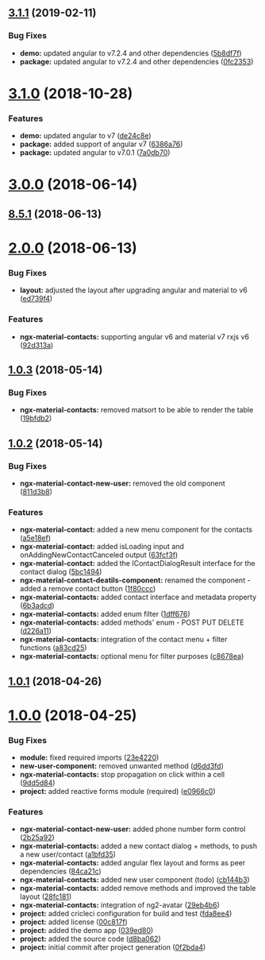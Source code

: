 ## [3.1.1](https://github.com/angular-material-extensions/contacts/compare/v3.1.0...v3.1.1) (2019-02-11)


### Bug Fixes

* **demo:** updated angular to v7.2.4 and other dependencies ([5b8df7f](https://github.com/angular-material-extensions/contacts/commit/5b8df7f))
* **package:** updated angular to v7.2.4 and other dependencies ([0fc2353](https://github.com/angular-material-extensions/contacts/commit/0fc2353))



# [3.1.0](https://github.com/angular-material-extensions/contacts/compare/v3.0.0...v3.1.0) (2018-10-28)


### Features

* **demo:** updated angular to v7 ([de24c8e](https://github.com/angular-material-extensions/contacts/commit/de24c8e))
* **package:** added support of angular v7 ([6386a76](https://github.com/angular-material-extensions/contacts/commit/6386a76))
* **package:** updated angular to v7.0.1 ([7a0db70](https://github.com/angular-material-extensions/contacts/commit/7a0db70))



# [3.0.0](https://github.com/angular-material-extensions/contacts/compare/8.5.1...v3.0.0) (2018-06-14)



## [8.5.1](https://github.com/angular-material-extensions/contacts/compare/4.14.109...8.5.1) (2018-06-13)



# [2.0.0](https://github.com/angular-material-extensions/contacts/compare/v1.0.3...v2.0.0) (2018-06-13)


### Bug Fixes

* **layout:** adjusted the layout after upgrading angular and material to v6 ([ed739f4](https://github.com/angular-material-extensions/contacts/commit/ed739f4))


### Features

* **ngx-material-contacts:** supporting angular v6 and material v7  rxjs v6 ([92d313a](https://github.com/angular-material-extensions/contacts/commit/92d313a))



## [1.0.3](https://github.com/angular-material-extensions/contacts/compare/v1.0.2...v1.0.3) (2018-05-14)


### Bug Fixes

* **ngx-material-contacts:** removed matsort to be able to render the table ([19bfdb2](https://github.com/angular-material-extensions/contacts/commit/19bfdb2))



## [1.0.2](https://github.com/angular-material-extensions/contacts/compare/v1.0.1...v1.0.2) (2018-05-14)


### Bug Fixes

* **ngx-material-contact-new-user:** removed the old component ([811d3b8](https://github.com/angular-material-extensions/contacts/commit/811d3b8))


### Features

* **ngx-material-contact:** added a new menu component for the contacts ([a5e18ef](https://github.com/angular-material-extensions/contacts/commit/a5e18ef))
* **ngx-material-contact:** added isLoading input and onAddingNewContactCanceled output ([63fcf3f](https://github.com/angular-material-extensions/contacts/commit/63fcf3f))
* **ngx-material-contact:** added the IContactDialogResult interface for the contact dialog ([5bc1494](https://github.com/angular-material-extensions/contacts/commit/5bc1494))
* **ngx-material-contact-deatils-component:** renamed the component - added a remove contact button ([1f80ccc](https://github.com/angular-material-extensions/contacts/commit/1f80ccc))
* **ngx-material-contacts:** added contact interface and metadata property ([6b3adcd](https://github.com/angular-material-extensions/contacts/commit/6b3adcd))
* **ngx-material-contacts:** added enum filter ([1dff676](https://github.com/angular-material-extensions/contacts/commit/1dff676))
* **ngx-material-contacts:** added methods' enum - POST PUT DELETE ([d226a11](https://github.com/angular-material-extensions/contacts/commit/d226a11))
* **ngx-material-contacts:** integration of the contact menu + filter functions ([a83cd25](https://github.com/angular-material-extensions/contacts/commit/a83cd25))
* **ngx-material-contacts:** optional menu for filter purposes ([c8678ea](https://github.com/angular-material-extensions/contacts/commit/c8678ea))



## [1.0.1](https://github.com/angular-material-extensions/contacts/compare/v1.0.0...v1.0.1) (2018-04-26)



# [1.0.0](https://github.com/angular-material-extensions/contacts/compare/0f2bda4...v1.0.0) (2018-04-25)


### Bug Fixes

* **module:** fixed required imports ([23e4220](https://github.com/angular-material-extensions/contacts/commit/23e4220))
* **new-user-component:** removed unwanted method ([d6dd3fd](https://github.com/angular-material-extensions/contacts/commit/d6dd3fd))
* **ngx-material-contacts:** stop propagation on click within a cell ([9dd5d84](https://github.com/angular-material-extensions/contacts/commit/9dd5d84))
* **project:** added reactive forms module (required) ([e0966c0](https://github.com/angular-material-extensions/contacts/commit/e0966c0))


### Features

* **ngx-material-contact-new-user:** added phone number form control ([2b25a92](https://github.com/angular-material-extensions/contacts/commit/2b25a92))
* **ngx-material-contacts:** added a new contact dialog + methods, to push a new user/contact ([a1bfd35](https://github.com/angular-material-extensions/contacts/commit/a1bfd35))
* **ngx-material-contacts:** added angular flex layout and forms as peer dependencies ([84ca21c](https://github.com/angular-material-extensions/contacts/commit/84ca21c))
* **ngx-material-contacts:** added new user component (todo) ([cb144b3](https://github.com/angular-material-extensions/contacts/commit/cb144b3))
* **ngx-material-contacts:** added remove methods and improved the table layout ([28fc181](https://github.com/angular-material-extensions/contacts/commit/28fc181))
* **ngx-material-contacts:** integration of ng2-avatar ([29eb4b6](https://github.com/angular-material-extensions/contacts/commit/29eb4b6))
* **project:** added cricleci configuration for build and test ([fda8ee4](https://github.com/angular-material-extensions/contacts/commit/fda8ee4))
* **project:** added license ([00c817f](https://github.com/angular-material-extensions/contacts/commit/00c817f))
* **project:** added the demo app ([039ed80](https://github.com/angular-material-extensions/contacts/commit/039ed80))
* **project:** added the source code ([d8ba062](https://github.com/angular-material-extensions/contacts/commit/d8ba062))
* **project:** initial commit after project generation ([0f2bda4](https://github.com/angular-material-extensions/contacts/commit/0f2bda4))



